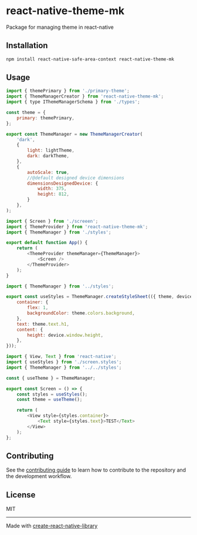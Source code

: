 # react-native-theme-mk

Package for managing theme in react-native

## Installation

```sh
npm install react-native-safe-area-context react-native-theme-mk
```

## Usage

```js
import { themePrimary } from './primary-theme';
import { ThemeManagerCreator } from 'react-native-theme-mk';
import { type IThemeManagerSchema } from './types';

const theme = {
    primary: themePrimary,
};

export const ThemeManager = new ThemeManagerCreator(
    'dark',
    {
        light: lightTheme,
        dark: darkTheme,
    },
    {
        autoScale: true,
        //@default designed device dimensions
        dimensionsDesignedDevice: {
            width: 375,
            height: 812,
        }
    },
);

```

```js
import { Screen } from './screeen';
import { ThemeProvider } from 'react-native-theme-mk';
import { ThemeManager } from './styles';

export default function App() {
    return (
        <ThemeProvider themeManager={ThemeManager}>
            <Screen />
        </ThemeProvider>
    );
}
```

```js
import { ThemeManager } from '../styles';

export const useStyles = ThemeManager.createStyleSheet(({ theme, device }) => ({
    container: {
        flex: 1,
        backgroundColor: theme.colors.background,
    },
    text: theme.text.h1,
    content: {
        height: device.window.height,
    },
}));
```

```js
import { View, Text } from 'react-native';
import { useStyles } from './screen.styles';
import { ThemeManager } from '../../styles';

const { useTheme } = ThemeManager;

export const Screen = () => {
    const styles = useStyles();
    const theme = useTheme();

    return (
        <View style={styles.container}>
            <Text style={styles.text}>TEST</Text>
        </View>
    );
};
```

## Contributing

See the [contributing guide](CONTRIBUTING.md) to learn how to contribute to the repository and the development workflow.

## License

MIT

---

Made with [create-react-native-library](https://github.com/callstack/react-native-builder-bob)
